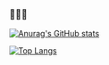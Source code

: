 ### 🧊🍥🍞

<!--
**cyear/cyear** is a ✨ _special_ ✨ repository because its `README.md` (this file) appears on your GitHub profile.

Here are some ideas to get you started:

- 🔭 I’m currently working on ...
- 🌱 I’m currently learning ...
- 👯 I’m looking to collaborate on ...
- 🤔 I’m looking for help with ...
- 💬 Ask me about ...
- 📫 How to reach me: ...
- 😄 Pronouns: ...
- ⚡ Fun fact: ...
-->
[![Anurag's GitHub stats](https://github-readme-stats.vercel.app/api?username=cyear)](https://github.com/anuraghazra/github-readme-stats)

[![Top Langs](https://github-readme-stats.vercel.app/api/top-langs/?username=cyear&layout=compact)](https://github.com/anuraghazra/github-readme-stats)

